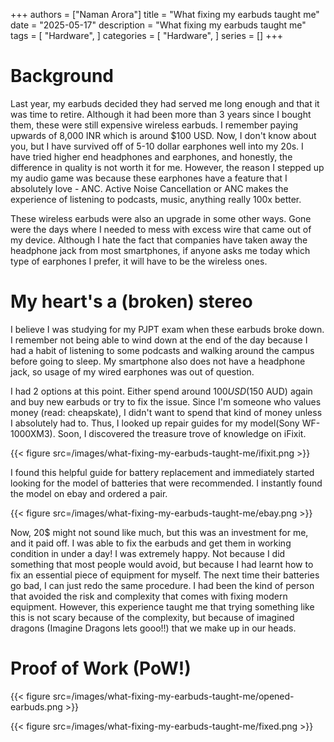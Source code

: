 +++
authors = ["Naman Arora"]
title = "What fixing my earbuds taught me"
date = "2025-05-17"
description = "What fixing my earbuds taught me"
tags = [
   "Hardware",
]
categories = [
   "Hardware",
]
series = []
+++

# Background

Last year, my earbuds decided they had served me long enough and that it was time to retire. Although it had been more than 3 years since I bought them, these were still expensive wireless earbuds. I remember paying upwards of 8,000 INR which is around $100 USD. Now, I don't know about you, but I have survived off of 5-10 dollar earphones well into my 20s. I have tried higher end headphones and earphones, and honestly, the difference in quality is not worth it for me. However, the reason I stepped up my audio game was because these earphones have a feature that I absolutely love - ANC. Active Noise Cancellation or ANC makes the experience of listening to podcasts, music, anything really 100x better.

These wireless earbuds were also an upgrade in some other ways. Gone were the days where I needed to mess with excess wire that came out of my device. Although I hate the fact that companies have taken away the headphone jack from most smartphones, if anyone asks me today which type of earphones I prefer, it will have to be the wireless ones.

# My heart's a (broken) stereo

I believe I was studying for my PJPT exam when these earbuds broke down. I remember not being able to wind down at the end of the day because I had a habit of listening to some podcasts and walking around the campus before going to sleep. My smartphone also does not have a headphone jack, so usage of my wired earphones was out of question.

I had 2 options at this point. Either spend around $100 USD ($150 AUD) again and buy new earbuds or try to fix the issue. Since I'm someone who values money (read: cheapskate), I didn't want to spend that kind of money unless I absolutely had to. Thus, I looked up repair guides for my model(Sony WF-1000XM3). Soon, I discovered the treasure trove of knowledge on iFixit.

{{< figure src=/images/what-fixing-my-earbuds-taught-me/ifixit.png >}}

I found this helpful guide for battery replacement and immediately started looking for the model of batteries that were recommended. I instantly found the model on ebay and ordered a pair.

{{< figure src=/images/what-fixing-my-earbuds-taught-me/ebay.png >}}

Now, 20$ might not sound like much, but this was an investment for me, and it paid off. I was able to fix the earbuds and get them in working condition in under a day! I was extremely happy. Not because I did something that most people would avoid, but because I had learnt how to fix an essential piece of equipment for myself. The next time their batteries go bad, I can just redo the same procedure. I had been the kind of person that avoided the risk and complexity that comes with fixing modern equipment. However, this experience taught me that trying something like this is not scary because of the complexity, but because of imagined dragons (Imagine Dragons lets gooo!!) that we make up in our heads.

# Proof of Work (PoW!)

{{< figure src=/images/what-fixing-my-earbuds-taught-me/opened-earbuds.png >}}

{{< figure src=/images/what-fixing-my-earbuds-taught-me/fixed.png >}}
